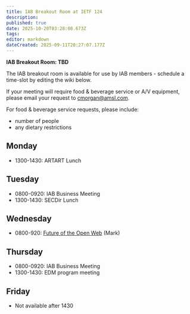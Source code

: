 ```yaml
---
title: IAB Breakout Room at IETF 124
description: 
published: true
date: 2025-10-20T03:28:08.673Z
tags: 
editor: markdown
dateCreated: 2025-09-11T20:27:07.177Z
---
```


**IAB Breakout Room: TBD**

The IAB breakout room is available for use by IAB members -  schedule a time-slot by editing the wiki below.  

If your meeting will require food & beverage service or A/V equipment, please email your request to cmorgan@amsl.com. 

For food & beverage service requests, please include:

* number of people
* any dietary restrictions


## Monday 
* 1300-1430: ARTART Lunch



## Tuesday 

* 0800-0920: IAB Business Meeting
* 1300-1430: SECDir Lunch


## Wednesday 
* 0800-920: [Future of the Open Web](https://docs.google.com/document/d/1WaXDfwPP6olY-UVQxDZKNkUyqvmHt-u4kREJW4ys6ms/edit?usp=sharing) (Mark)


## Thursday 

* 0800-0920: IAB Business Meeting
* 1300-1430: EDM program meeting

## Friday 

* Not available after 1430
